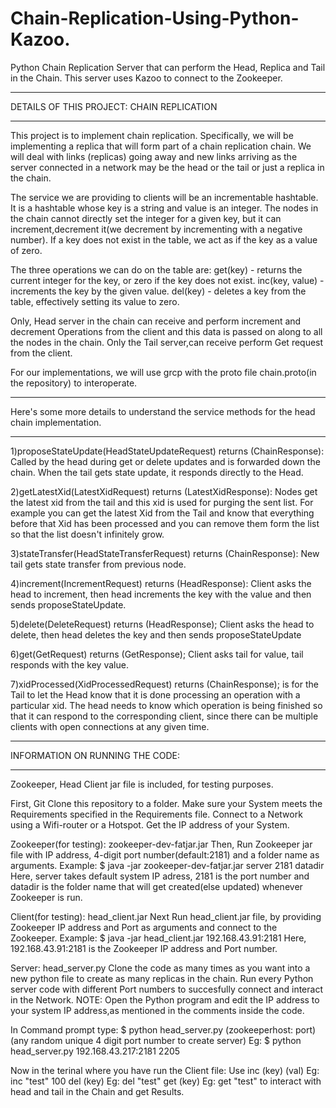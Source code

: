 # Chain-Replication-Using-Python-Kazoo.
Python Chain Replication Server that can perform the Head, Replica and Tail in the Chain. This server uses Kazoo to connect to the Zookeeper. 
****************************************************************************************************************************
DETAILS OF THIS PROJECT: CHAIN REPLICATION 
****************************************************************************************************************************
This project is to implement chain replication. 
Specifically, we will be implementing a replica that will form part of a chain replication chain. 
We will deal with links (replicas) going away and new links arriving as the server connected in a network may be the head or the tail or just a replica in the chain.

The service we are providing to clients will be an incrementable hashtable. 
It is a hashtable whose key is a string and value is an integer.
The nodes in the chain cannot directly set the integer for a given key, but it can increment,decrement it(we decrement by incrementing with a negative number). 
If a key does not exist in the table, we act as if the key as a value of zero. 

The three operations we can do on the table are:
  get(key) - returns the current integer for the key, or zero if the key does not exist.
  inc(key, value) - increments the key by the given value.
  del(key) - deletes a key from the table, effectively setting its value to zero.

Only, Head server in the chain can receive and perform increment and decrement Operations from the client and this data is passed on along to all the nodes in the chain.
Only the Tail server,can receive perform Get request from the client.
 
For our implementations, we will use grcp with the proto file chain.proto(in the repository) to interoperate.

****************************************************************************************************************************
Here's some more details to understand the service methods for the head chain implementation.
****************************************************************************************************************************

1)proposeStateUpdate(HeadStateUpdateRequest) returns (ChainResponse):
  Called by the head during get or delete updates and is forwarded down the chain.
  When the tail gets state update, it responds directly to the Head.
 
2)getLatestXid(LatestXidRequest) returns (LatestXidResponse):
  Nodes get the latest xid from the tail and this xid is used for purging the sent list. 
  For example you can get the latest Xid from the Tail and know that everything before that Xid has been processed and you     can remove them form the list so that the list doesn't infinitely grow.
 
3)stateTransfer(HeadStateTransferRequest) returns (ChainResponse):
  New tail gets state transfer from previous node.
 
4)increment(IncrementRequest) returns (HeadResponse):
  Client asks the head to increment, then head increments the key with the value and then sends proposeStateUpdate.
 
5)delete(DeleteRequest) returns (HeadResponse);
  Client asks the head to delete, then head deletes the key and then sends proposeStateUpdate
 
6)get(GetRequest) returns (GetResponse);
  Client asks tail for value, tail responds with the key value.
 
7)xidProcessed(XidProcessedRequest) returns (ChainResponse);
  is for the Tail to let the Head know that it is done processing an operation with a particular xid. The head needs to know   which operation is being finished so that it can respond to the corresponding client, since there can be multiple clients   with open connections at any given time.


****************************************************************************************************************************
INFORMATION ON RUNNING THE CODE:
****************************************************************************************************************************
Zookeeper, Head Client jar file is included, for testing purposes.

First,
Git Clone this repository to a folder.
Make sure your System meets the Requirements specified in the Requirements file.
Connect to a Network using a Wifi-router or a Hotspot. Get the IP address of your System.

Zookeeper(for testing): zookeeper-dev-fatjar.jar
Then, Run Zookeeper jar file with IP address, 4-digit port number(default:2181) and a folder name as arguments.
Example: $ java -jar zookeeper-dev-fatjar.jar server 2181 datadir
Here, server takes default system IP adress, 2181 is the port number and datadir is the folder name that will get created(else updated) whenever Zookeeper is run.

Client(for testing): head_client.jar
Next Run head_client.jar file, by providing Zookeeper IP address and Port as arguments and connect to the Zookeeper. 
Example: $ java -jar head_client.jar 192.168.43.91:2181
Here, 192.168.43.91:2181 is the Zookeeper IP address and Port number. 

Server: head_server.py
Clone the code as many times as you want into a new python file to create as many replicas in the chain. Run every Python server code with different Port numbers to succesfully connect and interact in the Network.
NOTE:
 Open the Python program and edit the IP address to your system IP address,as mentioned in the comments inside the code.

In Command prompt type:
$ python head_server.py (zookeeperhost:  port) (any random unique 4 digit port number to create server)
Eg: $ python head_server.py 192.168.43.217:2181 2205

Now in the terinal where you have run the Client file:
Use inc (key) (val)    Eg: inc "test" 100
    del (key)          Eg: del "test" 
    get (key)          Eg: get "test"
to interact with head and tail in the Chain and get Results.
